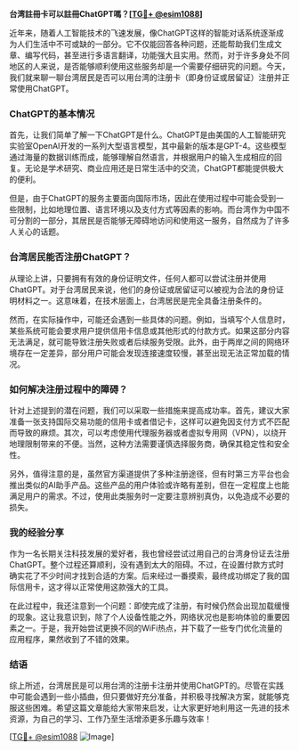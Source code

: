 **台湾註冊卡可以註冊ChatGPT嗎？[[TG💪+ @esim1088](https://t.me/s/esim1088)]**

近年来，随着人工智能技术的飞速发展，像ChatGPT这样的智能对话系统逐渐成为人们生活中不可或缺的一部分。它不仅能回答各种问题，还能帮助我们生成文章、编写代码，甚至进行多语言翻译，功能强大且实用。然而，对于许多身处不同地区的人来说，是否能够顺利使用这些服务却是一个需要仔细研究的问题。今天，我们就来聊一聊台湾居民是否可以用台湾的注册卡（即身份证或居留证）注册并正常使用ChatGPT。

### ChatGPT的基本情况

首先，让我们简单了解一下ChatGPT是什么。ChatGPT是由美国的人工智能研究实验室OpenAI开发的一系列大型语言模型，其中最新的版本是GPT-4。这些模型通过海量的数据训练而成，能够理解自然语言，并根据用户的输入生成相应的回复。无论是学术研究、商业应用还是日常生活中的交流，ChatGPT都能提供极大的便利。

但是，由于ChatGPT的服务主要面向国际市场，因此在使用过程中可能会受到一些限制，比如地理位置、语言环境以及支付方式等因素的影响。而台湾作为中国不可分割的一部分，其居民是否能够无障碍地访问和使用这一服务，自然成为了许多人关心的话题。

### 台湾居民能否注册ChatGPT？

从理论上讲，只要拥有有效的身份证明文件，任何人都可以尝试注册并使用ChatGPT。对于台湾居民来说，他们的身份证或居留证可以被视为合法的身份证明材料之一。这意味着，在技术层面上，台湾居民是完全具备注册条件的。

然而，在实际操作中，可能还会遇到一些具体的问题。例如，当填写个人信息时，某些系统可能会要求用户提供信用卡信息或其他形式的付款方式。如果这部分内容无法满足，就可能导致注册失败或者后续服务受限。此外，由于两岸之间的网络环境存在一定差异，部分用户可能会发现连接速度较慢，甚至出现无法正常加载的情况。

### 如何解决注册过程中的障碍？

针对上述提到的潜在问题，我们可以采取一些措施来提高成功率。首先，建议大家准备一张支持国际交易功能的信用卡或者借记卡，这样可以避免因支付方式不匹配而导致的麻烦。其次，可以考虑使用代理服务器或者虚拟专用网（VPN），以绕开地理限制带来的不便。当然，这种方法需要谨慎选择服务商，确保其稳定性和安全性。

另外，值得注意的是，虽然官方渠道提供了多种注册途径，但有时第三方平台也会推出类似的AI助手产品。这些产品的用户体验或许略有差别，但在一定程度上也能满足用户的需求。不过，使用此类服务时一定要注意辨别真伪，以免造成不必要的损失。

### 我的经验分享

作为一名长期关注科技发展的爱好者，我也曾经尝试过用自己的台湾身份证去注册ChatGPT。整个过程还算顺利，没有遇到太大的阻碍。不过，在设置付款方式时确实花了不少时间才找到合适的方案。后来经过一番摸索，最终成功绑定了我的国际信用卡，这才得以正常使用这款强大的工具。

在此过程中，我还注意到一个问题：即使完成了注册，有时候仍然会出现加载缓慢的现象。这让我意识到，除了个人设备性能之外，网络状况也是影响体验的重要因素之一。于是，我开始尝试更换不同的WiFi热点，并下载了一些专门优化流量的应用程序，果然收到了不错的效果。

### 结语

综上所述，台湾居民是可以用台湾的注册卡注册并使用ChatGPT的。尽管在实践中可能会遇到一些小插曲，但只要做好充分准备，并积极寻找解决方案，就能够克服这些困难。希望这篇文章能给大家带来启发，让大家更好地利用这一先进的技术资源，为自己的学习、工作乃至生活增添更多乐趣与效率！

[[TG💪+ @esim1088](https://t.me/s/esim1088) ![Image](https://i.postimg.cc/4NQfJmqS/Snipaste-2025-05-13-00-14-12.png)]